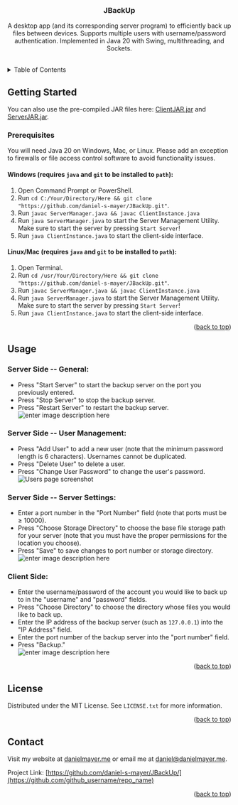 
  
  
  
  
  
  
  
<!-- PROJECT LOGO -->  
<br />  
<div align="center">  
<a align="center" href="https://github.com/github_username/repo_name">  
</a>  
  
<h3 align="center">JBackUp</h3>  
  
<p align="center">  
A desktop app (and its corresponding server program) to efficiently back up files between devices.  
Supports multiple users with username/password authentication. Implemented in Java 20 with Swing, multithreading, and Sockets.  
<br />  
<br />  


</div>  
  
  
  
<!-- TABLE OF CONTENTS -->  
<details>  
<summary>Table of Contents</summary>  
<ol>  
<li>  
<a href="#getting-started">Getting Started</a>  
<ul>  
<li><a href="#prerequisites">Prerequisites</a></li>  
<li><a href="#installation">Installation</a></li>  
</ul>  
</li>  
<li><a href="#usage">Usage</a></li>  
<li><a href="#license">License</a></li>  
<li><a href="#contact">Contact</a></li>  
</ol>  
</details>  
  
  
  
  
  
  
  
<!-- GETTING STARTED -->  
## Getting Started  
You can also use the pre-compiled JAR files here: [ClientJAR.jar](https://github.com/daniel-s-mayer/JBackUp/raw/master/ClientJAR.jar)  and [ServerJAR.jar](https://github.com/daniel-s-mayer/JBackUp/raw/master/ServerJAR.jar).
  
### Prerequisites  
You will need Java 20 on Windows, Mac, or Linux. Please add an exception to firewalls or file access control software to avoid functionality issues.  
#### Windows (requires `java` and `git` to be installed to `path`):  
1. Open Command Prompt or PowerShell.  
2. Run `cd C:/Your/Directory/Here && git clone "https://github.com/daniel-s-mayer/JBackUp.git"`.  
3. Run `javac ServerManager.java && javac ClientInstance.java`  
4. Run `java ServerManager.java` to start the Server Management Utility. Make sure to start the server by pressing `Start Server`!  
5. Run `java ClientInstance.java` to start the client-side interface.  
  
#### Linux/Mac (requires `java` and `git` to be installed to `path`):  
1. Open Terminal.  
2. Run `cd /usr/Your/Directory/Here && git clone "https://github.com/daniel-s-mayer/JBackUp.git"`.  
3. Run `javac ServerManager.java && javac ClientInstance.java`  
4. Run `java ServerManager.java` to start the Server Management Utility. Make sure to start the server by pressing `Start Server`!  
5. Run `java ClientInstance.java` to start the client-side interface.  
  
  
<p align="right">(<a href="#readme-top">back to top</a>)</p>  
  
  
  
<!-- USAGE EXAMPLES -->  
## Usage  
### Server Side -- General:  
- Press "Start Server" to start the backup server on the port you previously entered.  
- Press "Stop Server" to stop the backup server.  
- Press "Restart Server" to restart the backup server.  
![enter image description here](https://i.ibb.co/bNQR4yP/Server-Side-General-Screen-Shot.png)
  
### Server Side -- User Management:  
  
- Press "Add User" to add a new user (note that the minimum password length is 6 characters). Usernames cannot be duplicated.  
- Press "Delete User" to delete a user.  
- Press "Change User Password" to change the user's password.  
![Users page screenshot](https://i.ibb.co/dDb4c62/Users-Screen-Shot.png)  
### Server Side -- Server Settings:  
- Enter a port number in the "Port Number" field (note that ports must be $\geq$ 10000).  
- Press "Choose Storage Directory" to choose the base file storage path for your server (note that you must have the proper permissions for the location you choose).  
- Press "Save" to save changes to port number or storage directory.  
![enter image description here](https://i.ibb.co/26FgGBh/User-Settings-Screen-Shot.png)
### Client Side:  
- Enter the username/password of the account you would like to back up to in the "username" and "password" fields.  
- Press "Choose Directory" to choose the directory whose files you would like to back up.  
- Enter the IP address of the backup server (such as `127.0.0.1`) into the "IP Address" field.  
- Enter the port number of the backup server into the "port number" field.  
- Press "Backup."  
![enter image description here](https://i.ibb.co/5s6LHBw/Client-Side-Screen-Shot.png)
  
  
  
<p align="right">(<a href="#readme-top">back to top</a>)</p>  
  
  
  
  
<!-- LICENSE -->  
## License  
  
Distributed under the MIT License. See `LICENSE.txt` for more information.  
  
<p align="right">(<a href="#readme-top">back to top</a>)</p>  
  
  
  
<!-- CONTACT -->  
## Contact  
  
Visit my website at [danielmayer.me](https://danielmayer.me) or email me at [daniel@danielmayer.me](mailto:daniel@danielmayer.me).  
  
Project Link: [https://github.com/daniel-s-mayer/JBackUp/](https://github.com/github_username/repo_name)  
  
<p align="right">(<a href="#readme-top">back to top</a>)</p>  
  
  
  
  
  
<!-- MARKDOWN LINKS & IMAGES -->  
<!-- https://www.markdownguide.org/basic-syntax/#reference-style-links -->  
[contributors-shield]: https://img.shields.io/github/contributors/github_username/repo_name.svg?style=for-the-badge  
[contributors-url]: https://github.com/github_username/repo_name/graphs/contributors  
[forks-shield]: https://img.shields.io/github/forks/github_username/repo_name.svg?style=for-the-badge  
[forks-url]: https://github.com/github_username/repo_name/network/members  
[stars-shield]: https://img.shields.io/github/stars/github_username/repo_name.svg?style=for-the-badge  
[stars-url]: https://github.com/github_username/repo_name/stargazers  
[issues-shield]: https://img.shields.io/github/issues/github_username/repo_name.svg?style=for-the-badge  
[issues-url]: https://github.com/github_username/repo_name/issues  
[license-shield]: https://img.shields.io/github/license/github_username/repo_name.svg?style=for-the-badge  
[license-url]: https://github.com/github_username/repo_name/blob/master/LICENSE.txt  
[linkedin-shield]: https://img.shields.io/badge/-LinkedIn-black.svg?style=for-the-badge&logo=linkedin&colorB=555  
[linkedin-url]: https://linkedin.com/in/linkedin_username  
[product-screenshot]: images/screenshot.png  
[Next.js]: https://img.shields.io/badge/next.js-000000?style=for-the-badge&logo=nextdotjs&logoColor=white  
[Next-url]: https://nextjs.org/  
[React.js]: https://img.shields.io/badge/React-20232A?style=for-the-badge&logo=react&logoColor=61DAFB  
[React-url]: https://reactjs.org/  
[Vue.js]: https://img.shields.io/badge/Vue.js-35495E?style=for-the-badge&logo=vuedotjs&logoColor=4FC08D  
[Vue-url]: https://vuejs.org/  
[Angular.io]: https://img.shields.io/badge/Angular-DD0031?style=for-the-badge&logo=angular&logoColor=white  
[Angular-url]: https://angular.io/  
[Svelte.dev]: https://img.shields.io/badge/Svelte-4A4A55?style=for-the-badge&logo=svelte&logoColor=FF3E00  
[Svelte-url]: https://svelte.dev/  
[Laravel.com]: https://img.shields.io/badge/Laravel-FF2D20?style=for-the-badge&logo=laravel&logoColor=white  
[Laravel-url]: https://laravel.com  
[Bootstrap.com]: https://img.shields.io/badge/Bootstrap-563D7C?style=for-the-badge&logo=bootstrap&logoColor=white  
[Bootstrap-url]: https://getbootstrap.com  
[JQuery.com]: https://img.shields.io/badge/jQuery-0769AD?style=for-the-badge&logo=jquery&logoColor=white  
[JQuery-url]: https://jquery.com
